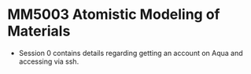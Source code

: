 # MM5003 Atomistic Modeling of Materials
- Session 0 contains details regarding getting an account on Aqua and accessing via ssh. 

